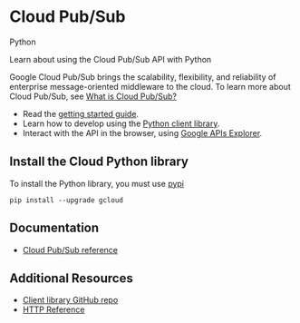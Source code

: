 # Cloud Pub/Sub
Python

Learn about using the Cloud Pub/Sub API with Python

Google Cloud Pub/Sub brings the scalability, flexibility, and reliability of enterprise message-oriented middleware to the cloud. To learn more about Cloud Pub/Sub, see [What is Cloud Pub/Sub?](https://cloud.google.com/pubsub/overview)

* Read the [getting started guide](https://cloud.google.com/pubsub/prereqs).
* Learn how to develop using the [Python client library](https://googlecloudplatform.github.io/gcloud-python/stable/).
* Interact with the API in the browser, using [Google APIs Explorer](https://developers.google.com/apis-explorer/#p/pubsub/v1/).

## Install the Cloud Python library
To install the Python library, you must use [pypi](https://pypi.python.org/pypi)

```
pip install --upgrade gcloud
```

## Documentation
* [Cloud Pub/Sub reference](http://googlecloudplatform.github.io/gcloud-python/stable/pubsub-usage.html)

## Additional Resources
* [Client library GitHub repo](https://github.com/GoogleCloudPlatform/gcloud-python)
* [HTTP Reference](https://cloud.google.com/pubsub/reference/rest/)
